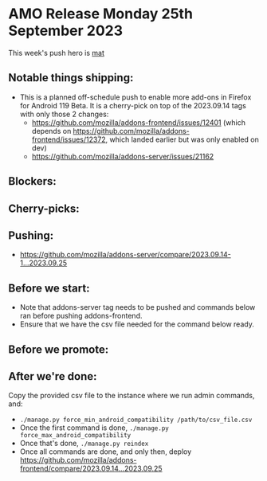 # AMO Release Monday 25th September 2023

This week's push hero is [mat](https://github.com/diox)

## Notable things shipping:
- This is a planned off-schedule push to enable more add-ons in Firefox for Android 119 Beta. It is a cherry-pick on top of the 2023.09.14 tags with only those 2 changes:
  - https://github.com/mozilla/addons-frontend/issues/12401 (which depends on https://github.com/mozilla/addons-frontend/issues/12372, which landed earlier but was only enabled on dev)
  - https://github.com/mozilla/addons-server/issues/21162

## Blockers:

## Cherry-picks:

## Pushing:

- https://github.com/mozilla/addons-server/compare/2023.09.14-1...2023.09.25

## Before we start:

- Note that addons-server tag needs to be pushed and commands below ran before pushing addons-frontend.
- Ensure that we have the csv file needed for the command below ready.

## Before we promote:

## After we're done:

Copy the provided csv file to the instance where we run admin commands, and:

- `./manage.py force_min_android_compatibility /path/to/csv_file.csv`
- Once the first command is done, `./manage.py force_max_android_compatibility`
- Once that's done, `./manage.py reindex`
- Once all commands are done, and only then, deploy https://github.com/mozilla/addons-frontend/compare/2023.09.14...2023.09.25
